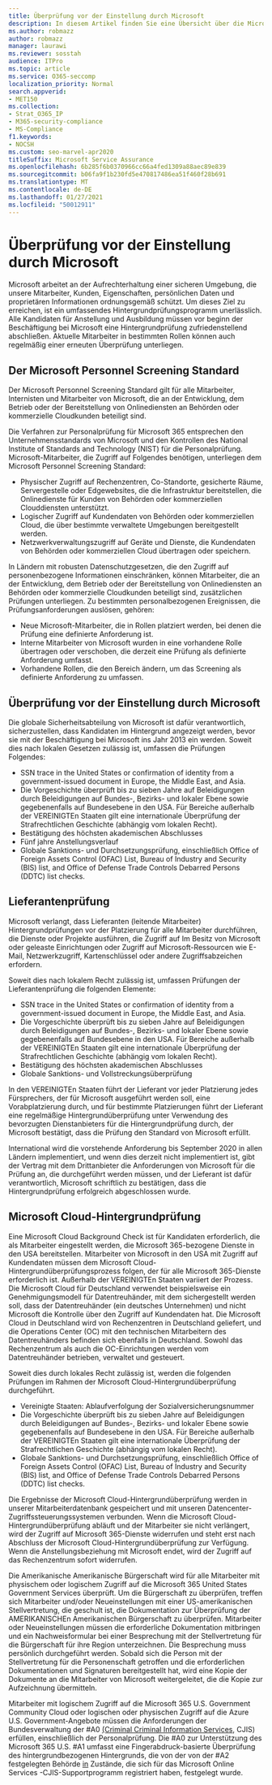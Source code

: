 ```yaml
---
title: Überprüfung vor der Einstellung durch Microsoft
description: In diesem Artikel finden Sie eine Übersicht über die Microsoft Pre-Employment-Screening-Methoden für Microsoft 365.
ms.author: robmazz
author: robmazz
manager: laurawi
ms.reviewer: sosstah
audience: ITPro
ms.topic: article
ms.service: O365-seccomp
localization_priority: Normal
search.appverid:
- MET150
ms.collection:
- Strat_O365_IP
- M365-security-compliance
- MS-Compliance
f1.keywords:
- NOCSH
ms.custom: seo-marvel-apr2020
titleSuffix: Microsoft Service Assurance
ms.openlocfilehash: 6b285f6b0370966cc66a4fed1309a88aec89e839
ms.sourcegitcommit: b06fa9f1b230fd5e470817486ea51f460f28b691
ms.translationtype: MT
ms.contentlocale: de-DE
ms.lasthandoff: 01/27/2021
ms.locfileid: "50012911"
---
```

# <a name="microsoft-pre-employment-screening"></a>Überprüfung vor der Einstellung durch Microsoft

Microsoft arbeitet an der Aufrechterhaltung einer sicheren Umgebung, die unsere Mitarbeiter, Kunden, Eigenschaften, persönlichen Daten und proprietären Informationen ordnungsgemäß schützt. Um dieses Ziel zu erreichen, ist ein umfassendes Hintergrundprüfungsprogramm unerlässlich. Alle Kandidaten für Anstellung und Ausbildung müssen vor beginn der Beschäftigung bei Microsoft eine Hintergrundprüfung zufriedenstellend abschließen. Aktuelle Mitarbeiter in bestimmten Rollen können auch regelmäßig einer erneuten Überprüfung unterliegen.

## <a name="the-microsoft-personnel-screening-standard"></a>Der Microsoft Personnel Screening Standard

Der Microsoft Personnel Screening Standard gilt für alle Mitarbeiter, Internisten und Mitarbeiter von Microsoft, die an der Entwicklung, dem Betrieb oder der Bereitstellung von Onlinediensten an Behörden oder kommerzielle Cloudkunden beteiligt sind.

Die Verfahren zur Personalprüfung für Microsoft 365 entsprechen den Unternehmensstandards von Microsoft und den Kontrollen des National Institute of Standards and Technology (NIST) für die Personalprüfung. Microsoft-Mitarbeiter, die Zugriff auf Folgendes benötigen, unterliegen dem Microsoft Personnel Screening Standard:

- Physischer Zugriff auf Rechenzentren, Co-Standorte, gesicherte Räume, Servergestelle oder Edgewebsites, die die Infrastruktur bereitstellen, die Onlinedienste für Kunden von Behörden oder kommerziellen Clouddiensten unterstützt.
- Logischer Zugriff auf Kundendaten von Behörden oder kommerziellen Cloud, die über bestimmte verwaltete Umgebungen bereitgestellt werden.
- Netzwerkverwaltungszugriff auf Geräte und Dienste, die Kundendaten von Behörden oder kommerziellen Cloud übertragen oder speichern.

In Ländern mit robusten Datenschutzgesetzen, die den Zugriff auf personenbezogene Informationen einschränken, können Mitarbeiter, die an der Entwicklung, dem Betrieb oder der Bereitstellung von Onlinediensten an Behörden oder kommerzielle Cloudkunden beteiligt sind, zusätzlichen Prüfungen unterliegen. Zu bestimmten personalbezogenen Ereignissen, die Prüfungsanforderungen auslösen, gehören:

- Neue Microsoft-Mitarbeiter, die in Rollen platziert werden, bei denen die Prüfung eine definierte Anforderung ist.
- Interne Mitarbeiter von Microsoft wurden in eine vorhandene Rolle übertragen oder verschoben, die derzeit eine Prüfung als definierte Anforderung umfasst.
- Vorhandene Rollen, die den Bereich ändern, um das Screening als definierte Anforderung zu umfassen.

## <a name="microsoft-pre-employment-screening"></a>Überprüfung vor der Einstellung durch Microsoft

Die globale Sicherheitsabteilung von Microsoft ist dafür verantwortlich, sicherzustellen, dass Kandidaten im Hintergrund angezeigt werden, bevor sie mit der Beschäftigung bei Microsoft ins Jahr 2013 ein werden.
Soweit dies nach lokalen Gesetzen zulässig ist, umfassen die Prüfungen Folgendes:

- SSN trace in the United States or confirmation of identity from a government-issued document in Europe, the Middle East, and Asia.
- Die Vorgeschichte überprüft bis zu sieben Jahre auf Beleidigungen durch Beleidigungen auf Bundes-, Bezirks- und lokaler Ebene sowie gegebenenfalls auf Bundesebene in den USA. Für Bereiche außerhalb der VEREINIGTEn Staaten gilt eine internationale Überprüfung der Strafrechtlichen Geschichte (abhängig vom lokalen Recht).
- Bestätigung des höchsten akademischen Abschlusses
- Fünf jahre Anstellungsverlauf
- Globale Sanktions- und Durchsetzungsprüfung, einschließlich Office of Foreign Assets Control (OFAC) List, Bureau of Industry and Security (BIS) list, and Office of Defense Trade Controls Debarred Persons (DDTC) list checks.

## <a name="supplier-screening"></a>Lieferantenprüfung

Microsoft verlangt, dass Lieferanten (leitende Mitarbeiter) Hintergrundprüfungen vor der Platzierung für alle Mitarbeiter durchführen, die Dienste oder Projekte ausführen, die Zugriff auf Im Besitz von Microsoft oder geleaste Einrichtungen oder Zugriff auf Microsoft-Ressourcen wie E-Mail, Netzwerkzugriff, Kartenschlüssel oder andere Zugriffsabzeichen erfordern.

Soweit dies nach lokalem Recht zulässig ist, umfassen Prüfungen der Lieferantenprüfung die folgenden Elemente:

- SSN trace in the United States or confirmation of identity from a government-issued document in Europe, the Middle East, and Asia.
- Die Vorgeschichte überprüft bis zu sieben Jahre auf Beleidigungen durch Beleidigungen auf Bundes-, Bezirks- und lokaler Ebene sowie gegebenenfalls auf Bundesebene in den USA. Für Bereiche außerhalb der VEREINIGTEn Staaten gilt eine internationale Überprüfung der Strafrechtlichen Geschichte (abhängig vom lokalen Recht).
- Bestätigung des höchsten akademischen Abschlusses
- Globale Sanktions- und Vollstreckungsüberprüfung

In den VEREINIGTEn Staaten führt der Lieferant vor jeder Platzierung jedes Fürsprechers, der für Microsoft ausgeführt werden soll, eine Vorabplatzierung durch, und für bestimmte Platzierungen führt der Lieferant eine regelmäßige Hintergrundüberprüfung unter Verwendung des bevorzugten Dienstanbieters für die Hintergrundprüfung durch, der Microsoft bestätigt, dass die Prüfung den Standard von Microsoft erfüllt. 

International wird die vorstehende Anforderung bis September 2020 in allen Ländern implementiert, und wenn dies derzeit nicht implementiert ist, gibt der Vertrag mit dem Drittanbieter die Anforderungen von Microsoft für die Prüfung an, die durchgeführt werden müssen, und der Lieferant ist dafür verantwortlich, Microsoft schriftlich zu bestätigen, dass die Hintergrundprüfung erfolgreich abgeschlossen wurde.

## <a name="microsoft-cloud-background-check"></a>Microsoft Cloud-Hintergrundprüfung

Eine Microsoft Cloud Background Check ist für Kandidaten erforderlich, die als Mitarbeiter eingestellt werden, die Microsoft 365-bezogene Dienste in den USA bereitstellen. Mitarbeiter von Microsoft in den USA mit Zugriff auf Kundendaten müssen dem Microsoft Cloud-Hintergrundüberprüfungsprozess folgen, der für alle Microsoft 365-Dienste erforderlich ist. Außerhalb der VEREINIGTEn Staaten variiert der Prozess. Die Microsoft Cloud für Deutschland verwendet beispielsweise ein Genehmigungsmodell für Datentreuhänder, mit dem sichergestellt werden soll, dass der Datentreuhänder (ein deutsches Unternehmen) und nicht Microsoft die Kontrolle über den Zugriff auf Kundendaten hat. Die Microsoft Cloud in Deutschland wird von Rechenzentren in Deutschland geliefert, und die Operations Center (OC) mit den technischen Mitarbeitern des Datentreuhänders befinden sich ebenfalls in Deutschland. Sowohl das Rechenzentrum als auch die OC-Einrichtungen werden vom Datentreuhänder betrieben, verwaltet und gesteuert.

Soweit dies durch lokales Recht zulässig ist, werden die folgenden Prüfungen im Rahmen der Microsoft Cloud-Hintergrundüberprüfung durchgeführt.

- Vereinigte Staaten: Ablaufverfolgung der Sozialversicherungsnummer
- Die Vorgeschichte überprüft bis zu sieben Jahre auf Beleidigungen durch Beleidigungen auf Bundes-, Bezirks- und lokaler Ebene sowie gegebenenfalls auf Bundesebene in den USA. Für Bereiche außerhalb der VEREINIGTEn Staaten gilt eine internationale Überprüfung der Strafrechtlichen Geschichte (abhängig vom lokalen Recht).
- Globale Sanktions- und Durchsetzungsprüfung, einschließlich Office of Foreign Assets Control (OFAC) List, Bureau of Industry and Security (BIS) list, and Office of Defense Trade Controls Debarred Persons (DDTC) list checks.

Die Ergebnisse der Microsoft Cloud-Hintergrundüberprüfung werden in unserer Mitarbeiterdatenbank gespeichert und mit unseren Datencenter-Zugriffssteuerungssystemen verbunden. Wenn die Microsoft Cloud-Hintergrundüberprüfung abläuft und der Mitarbeiter sie nicht verlängert, wird der Zugriff auf Microsoft 365-Dienste widerrufen und steht erst nach Abschluss der Microsoft Cloud-Hintergrundüberprüfung zur Verfügung. Wenn die Anstellungsbeziehung mit Microsoft endet, wird der Zugriff auf das Rechenzentrum sofort widerrufen.

Die Amerikanische Amerikanische Bürgerschaft wird für alle Mitarbeiter mit physischem oder logischem Zugriff auf die Microsoft 365 United States Government Services überprüft. Um die Bürgerschaft zu überprüfen, treffen sich Mitarbeiter und/oder Neueinstellungen mit einer US-amerikanischen Stellvertretung, die geschult ist, die Dokumentation zur Überprüfung der AMERIKANISCHEn Amerikanischen Bürgerschaft zu überprüfen. Mitarbeiter oder Neueinstellungen müssen die erforderliche Dokumentation mitbringen und ein Nachweisformular bei einer Besprechung mit der Stellvertretung für die Bürgerschaft für ihre Region unterzeichnen. Die Besprechung muss persönlich durchgeführt werden. Sobald sich die Person mit der Stellvertretung für die Personenschaft getroffen und die erforderlichen Dokumentationen und Signaturen bereitgestellt hat, wird eine Kopie der Dokumente an die Mitarbeiter von Microsoft weitergeleitet, die die Kopie zur Aufzeichnung übermitteln.

Mitarbeiter mit logischem Zugriff auf die Microsoft 365 U.S. Government Community Cloud oder logischen oder physischen Zugriff auf die Azure U.S. Government-Angebote müssen die Anforderungen der Bundesverwaltung der #A0 [(Criminal Criminal Information Services,](https://www.fbi.gov/services/cjis) CJIS) erfüllen, einschließlich der Personalprüfung. Die #A0 zur Unterstützung des Microsoft 365 U.S. #A1 umfasst eine Fingerabdruck-basierte Überprüfung des hintergrundbezogenen Hintergrunds, die von der von der #A2 festgelegten Behörde [in](https://blogs.office.com/2013/10/23/california-and-microsoft-sign-cjis-security-policy-agreement/) Zustände, die sich für das Microsoft Online Services -CJIS-Supportprogramm registriert haben, festgelegt wurde.
